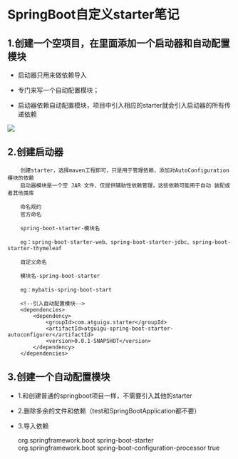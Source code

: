 # SpringBoot自定义starter笔记

## 1.创建一个空项目，在里面添加一个启动器和自动配置模块
* 启动器只用来做依赖导入

* 专门来写一个自动配置模块；

* 启动器依赖自动配置模块，项目中引入相应的starter就会引入启动器的所有传递依赖

![](https://github.com/lhzjoker/images/raw/master/img-store/1574561125363.png)  

## 2.创建启动器
        创建starter，选择maven工程即可，只是用于管理依赖，添加对AutoConfiguration模块的依赖
        启动器模块是一个空 JAR 文件，仅提供辅助性依赖管理，这些依赖可能用于自动 装配或者其他类库
        
        命名规约
        官方命名
        
        spring-boot-starter-模块名
        
        eg：spring-boot-starter-web、spring-boot-starter-jdbc、spring-boot-starter-thymeleaf
        
        自定义命名
        
        模块名-spring-boot-starter
        
        eg：mybatis-spring-boot-start
        
        <!--引入自动配置模块-->
        <dependencies>
            <dependency>
                <groupId>com.atguigu.starter</groupId>
                <artifactId>atguigu-spring-boot-starter-autoconfigurer</artifactId>
                <version>0.0.1-SNAPSHOT</version>
            </dependency>
        </dependencies>

## 3.创建一个自动配置模块
* 1.和创建普通的springboot项目一样，不需要引入其他的starter
  
* 2.删除多余的文件和依赖（test和SpringBootApplication都不要）
  
* 3.导入依赖
  
    <dependencies>
           <!--引入spring-boot-starter；所有的starter的基本配置-->
           <dependency>
             <groupId>org.springframework.boot</groupId>
             <artifactId>spring-boot-starter</artifactId>
           </dependency>
           <!--可以生成配置类提示文件-->
           <dependency>
             <groupId>org.springframework.boot</groupId>
             <artifactId>spring-boot-configuration-processor</artifactId>
             <optional>true</optional>
           </dependency>
    </dependencies>
